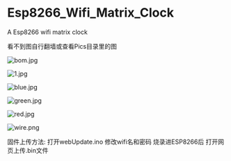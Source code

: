 # Esp8266_Wifi_Matrix_Clock
A Esp8266 wifi matrix clock 

看不到图自行翻墙或查看Pics目录里的图  

![bom.jpg](https://github.com/yuan910715/Esp8266_Wifi_Matrix_Clock/blob/master/Pics/bom.jpg?raw=true)

![1.jpg](https://github.com/yuan910715/Esp8266_Wifi_Matrix_Clock/blob/master/Pics/1.jpg?raw=true)

![blue.jpg](https://github.com/yuan910715/Esp8266_Wifi_Matrix_Clock/blob/master/Pics/blue.jpg?raw=true)

![green.jpg](https://github.com/yuan910715/Esp8266_Wifi_Matrix_Clock/blob/master/Pics/green.jpg?raw=true)

![red.jpg](https://github.com/yuan910715/Esp8266_Wifi_Matrix_Clock/blob/master/Pics/red.jpg?raw=true)

![wire.png](https://github.com/yuan910715/Esp8266_Wifi_Matrix_Clock/blob/master/Pics/wire.png?raw=true)

固件上传方法: 打开webUpdate.ino 修改wifi名和密码 烧录进ESP8266后 打开网页上传.bin文件  

